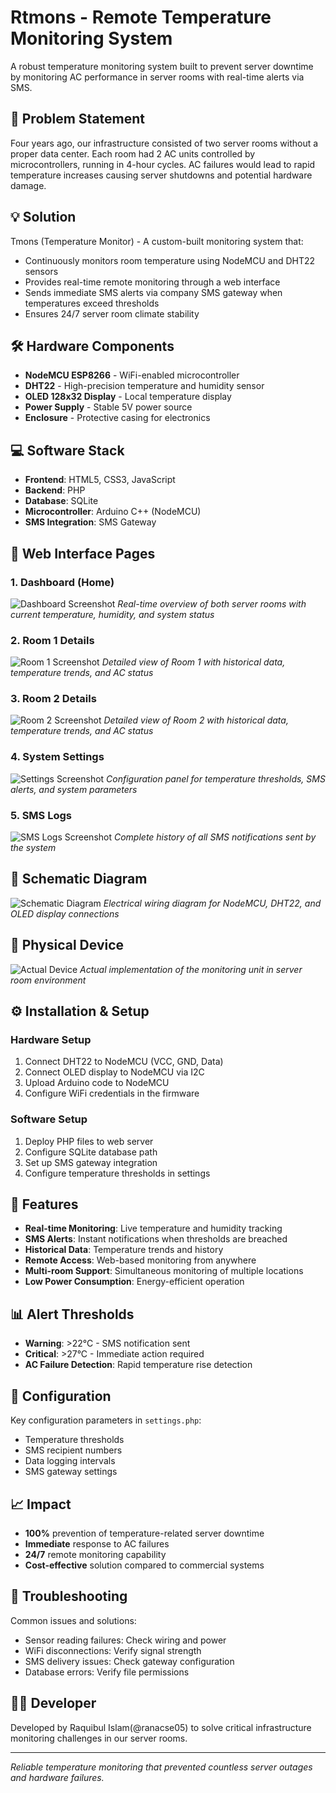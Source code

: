 # Rtmons - Remote Temperature Monitoring System

A robust temperature monitoring system built to prevent server downtime by monitoring AC performance in server rooms with real-time alerts via SMS.

## 🚨 Problem Statement

Four years ago, our infrastructure consisted of two server rooms without a proper data center. Each room had 2 AC units controlled by microcontrollers, running in 4-hour cycles. AC failures would lead to rapid temperature increases causing server shutdowns and potential hardware damage.

## 💡 Solution

Tmons (Temperature Monitor) - A custom-built monitoring system that:
- Continuously monitors room temperature using NodeMCU and DHT22 sensors
- Provides real-time remote monitoring through a web interface
- Sends immediate SMS alerts via company SMS gateway when temperatures exceed thresholds
- Ensures 24/7 server room climate stability

## 🛠 Hardware Components

- **NodeMCU ESP8266** - WiFi-enabled microcontroller
- **DHT22** - High-precision temperature and humidity sensor
- **OLED 128x32 Display** - Local temperature display
- **Power Supply** - Stable 5V power source
- **Enclosure** - Protective casing for electronics

## 💻 Software Stack

- **Frontend**: HTML5, CSS3, JavaScript
- **Backend**: PHP
- **Database**: SQLite
- **Microcontroller**: Arduino C++ (NodeMCU)
- **SMS Integration**: SMS Gateway

## 📱 Web Interface Pages

### 1. Dashboard (Home)
![Dashboard Screenshot](temp_sensor/screenshots/dashboard.png)
*Real-time overview of both server rooms with current temperature, humidity, and system status*

### 2. Room 1 Details
![Room 1 Screenshot](temp_sensor/screenshots/room-1.png)
*Detailed view of Room 1 with historical data, temperature trends, and AC status*

### 3. Room 2 Details  
![Room 2 Screenshot](temp_sensor/screenshots/room-2.png)
*Detailed view of Room 2 with historical data, temperature trends, and AC status*

### 4. System Settings
![Settings Screenshot](temp_sensor/screenshots/settings.png)
*Configuration panel for temperature thresholds, SMS alerts, and system parameters*

### 5. SMS Logs
![SMS Logs Screenshot](temp_sensor/screenshots/log.png)
*Complete history of all SMS notifications sent by the system*

## 🔌 Schematic Diagram
![Schematic Diagram](images/schematic.png)
*Electrical wiring diagram for NodeMCU, DHT22, and OLED display connections*

## 📸 Physical Device
![Actual Device](images/device.jpg)
*Actual implementation of the monitoring unit in server room environment*

## ⚙️ Installation & Setup

### Hardware Setup
1. Connect DHT22 to NodeMCU (VCC, GND, Data)
2. Connect OLED display to NodeMCU via I2C
3. Upload Arduino code to NodeMCU
4. Configure WiFi credentials in the firmware

### Software Setup
1. Deploy PHP files to web server
2. Configure SQLite database path
3. Set up SMS gateway integration
4. Configure temperature thresholds in settings

## 🚀 Features

- **Real-time Monitoring**: Live temperature and humidity tracking
- **SMS Alerts**: Instant notifications when thresholds are breached
- **Historical Data**: Temperature trends and history
- **Remote Access**: Web-based monitoring from anywhere
- **Multi-room Support**: Simultaneous monitoring of multiple locations
- **Low Power Consumption**: Energy-efficient operation

## 📊 Alert Thresholds

- **Warning**: >22°C - SMS notification sent
- **Critical**: >27°C - Immediate action required
- **AC Failure Detection**: Rapid temperature rise detection

## 🔧 Configuration

Key configuration parameters in `settings.php`:
- Temperature thresholds
- SMS recipient numbers
- Data logging intervals
- SMS gateway settings

## 📈 Impact

- **100%** prevention of temperature-related server downtime
- **Immediate** response to AC failures
- **24/7** remote monitoring capability
- **Cost-effective** solution compared to commercial systems

## 🐛 Troubleshooting

Common issues and solutions:
- Sensor reading failures: Check wiring and power
- WiFi disconnections: Verify signal strength
- SMS delivery issues: Check gateway configuration
- Database errors: Verify file permissions



## 👨‍💻 Developer

Developed by Raquibul Islam(@ranacse05) to solve critical infrastructure monitoring challenges in our server rooms.

---

*Reliable temperature monitoring that prevented countless server outages and hardware failures.*
